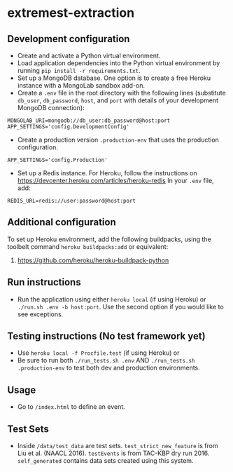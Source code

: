 extremest-extraction
==============

## Development configuration
- Create and activate a Python virtual environment. 
- Load application dependencies into the Python virtual environment by running `pip install -r requirements.txt`.
- Set up a MongoDB database. One option is to create a free Heroku instance with a MongoLab sandbox add-on.
- Create a `.env` file in the root directory with the following lines (substitute `db_user`, `db_password`, `host`, and `port` with details of your development MongoDB connection):
```
MONGOLAB_URI=mongodb://db_user:db_password@host:port
APP_SETTINGS='config.DevelopmentConfig'
```
- Create a production version `.production-env` that uses the production configuration.
```
APP_SETTINGS='config.Production'
```
- Set up a Redis instance. For Heroku, follow the instructions on https://devcenter.heroku.com/articles/heroku-redis
In your `.env` file, add:
```
REDIS_URL=redis://user:password@host:port
```

## Additional configuration
To set up Heroku environment, add the following buildpacks, using the toolbelt command `heroku buildpacks:add` or equivalent:

1. https://github.com/heroku/heroku-buildpack-python

## Run instructions
- Run the application using either `heroku local` (if using Heroku) or `./run.sh .env -b host:port`. Use the second option if you would like to see exceptions. 


## Testing instructions (No test framework yet)
- Use `heroku local -f Procfile.test` (if using Heroku) or
- Be sure to run both `./run_tests.sh .env` AND `./run_tests.sh .production-env` to test both dev and production environments.

## Usage
- Go to `/index.html` to define an event.


## Test Sets
- Inside `/data/test_data` are test sets. `test_strict_new_feature` is from Liu et al. (NAACL 2016). `testEvents` is from TAC-KBP dry run 2016. `self_generated` contains data sets created using this system. 